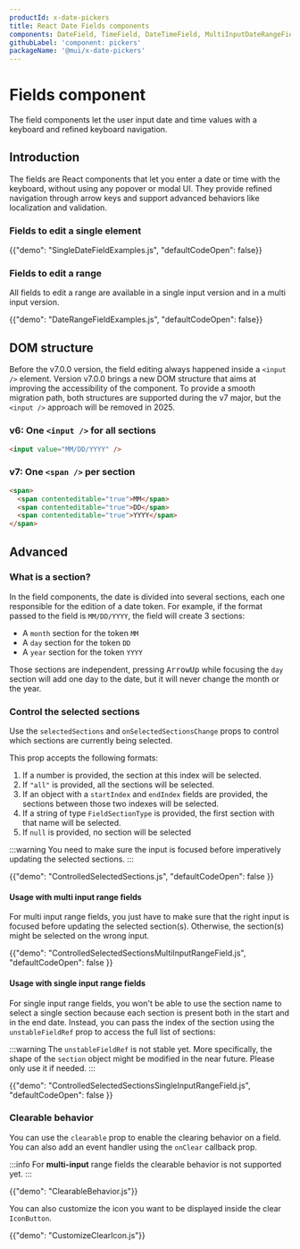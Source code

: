 ```yaml
---
productId: x-date-pickers
title: React Date Fields components
components: DateField, TimeField, DateTimeField, MultiInputDateRangeField, SingleInputDateRangeField, MultiInputTimeRangeField, SingleInputTimeRangeField, MultiInputDateTimeRangeField, SingleInputDateTimeRangeField
githubLabel: 'component: pickers'
packageName: '@mui/x-date-pickers'
---
```


# Fields component

<p class="description">The field components let the user input date and time values with a keyboard and refined keyboard navigation.</p>

## Introduction

The fields are React components that let you enter a date or time with the keyboard, without using any popover or modal UI.
They provide refined navigation through arrow keys and support advanced behaviors like localization and validation.

### Fields to edit a single element

{{"demo": "SingleDateFieldExamples.js", "defaultCodeOpen": false}}

### Fields to edit a range [<span class="plan-pro"></span>](/x/introduction/licensing/#pro-plan 'Pro plan')

All fields to edit a range are available in a single input version and in a multi input version.

{{"demo": "DateRangeFieldExamples.js", "defaultCodeOpen": false}}

## DOM structure

Before the v7.0.0 version, the field editing always happened inside a `<input />` element.
Version v7.0.0 brings a new DOM structure that aims at improving the accessibility of the component.
To provide a smooth migration path, both structures are supported during the v7 major,
but the `<input />` approach will be removed in 2025.

### v6: One `<input />` for all sections

```html
<input value="MM/DD/YYYY" />
```

### v7: One `<span />` per section

```html
<span>
  <span contenteditable="true">MM</span>
  <span contenteditable="true">DD</span>
  <span contenteditable="true">YYYY</span>
</span>
```

## Advanced

### What is a section?

In the field components, the date is divided into several sections, each one responsible for the edition of a date token.
For example, if the format passed to the field is `MM/DD/YYYY`, the field will create 3 sections:

- A `month` section for the token `MM`
- A `day` section for the token `DD`
- A `year` section for the token `YYYY`

Those sections are independent, pressing <kbd class="key">ArrowUp</kbd> while focusing the `day` section will add one day to the date, but it will never change the month or the year.

### Control the selected sections

Use the `selectedSections` and `onSelectedSectionsChange` props to control which sections are currently being selected.

This prop accepts the following formats:

1. If a number is provided, the section at this index will be selected.
2. If `"all"` is provided, all the sections will be selected.
3. If an object with a `startIndex` and `endIndex` fields are provided, the sections between those two indexes will be selected.
4. If a string of type `FieldSectionType` is provided, the first section with that name will be selected.
5. If `null` is provided, no section will be selected

:::warning
You need to make sure the input is focused before imperatively updating the selected sections.
:::

{{"demo": "ControlledSelectedSections.js", "defaultCodeOpen": false }}

#### Usage with multi input range fields [<span class="plan-pro"></span>](/x/introduction/licensing/#pro-plan 'Pro plan')

For multi input range fields, you just have to make sure that the right input is focused before updating the selected section(s).
Otherwise, the section(s) might be selected on the wrong input.

{{"demo": "ControlledSelectedSectionsMultiInputRangeField.js", "defaultCodeOpen": false }}

#### Usage with single input range fields [<span class="plan-pro"></span>](/x/introduction/licensing/#pro-plan 'Pro plan')

For single input range fields, you won't be able to use the section name to select a single section because each section is present both in the start and in the end date.
Instead, you can pass the index of the section using the `unstableFieldRef` prop to access the full list of sections:

:::warning
The `unstableFieldRef` is not stable yet. More specifically, the shape of the `section` object might be modified in the near future.
Please only use it if needed.
:::

{{"demo": "ControlledSelectedSectionsSingleInputRangeField.js", "defaultCodeOpen": false }}

### Clearable behavior

You can use the `clearable` prop to enable the clearing behavior on a field. You can also add an event handler using the `onClear` callback prop.

:::info
For **multi-input** range fields the clearable behavior is not supported yet.
:::

{{"demo": "ClearableBehavior.js"}}

You can also customize the icon you want to be displayed inside the clear `IconButton`.

{{"demo": "CustomizeClearIcon.js"}}
